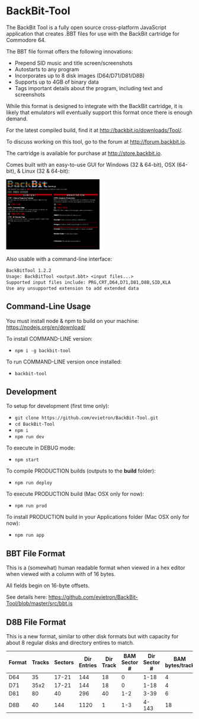 # BackBit-Tool

The BackBit Tool is a fully open source cross-platform JavaScript application that creates .BBT files for use with the BackBit cartridge for Commodore 64.

The BBT file format offers the following innovations:
* Prepend SID music and title screen/screenshots
* Autostarts to any program
* Incorporates up to 8 disk images (D64/D71/D81/D8B)
* Supports up to 4GB of binary data
* Tags important details about the program, including text and screenshots

While this format is designed to integrate with the BackBit cartridge, it is likely that emulators will eventually support this format once there is enough demand.

For the latest compiled build, find it at http://backbit.io/downloads/Tool/.

To discuss working on this tool, go to the forum at http://forum.backbit.io.

The cartridge is available for purchase at http://store.backbit.io.

Comes built with an easy-to-use GUI for Windows (32 & 64-bit), OSX (64-bit), & Linux (32 & 64-bit):

<img src="screenshot.png" width="50%">

Also usable with a command-line interface:

```
BackBitTool 1.2.2
Usage: BackBitTool <output.bbt> <input files...>
Supported input files include: PRG,CRT,D64,D71,D81,D8B,SID,KLA
Use any unsupported extension to add extended data
```

## Command-Line Usage

You must install node & npm to build on your machine:
https://nodejs.org/en/download/

To install COMMAND-LINE version:
* `npm i -g backbit-tool`

To run COMMAND-LINE version once installed:
* `backbit-tool`

## Development

To setup for development (first time only):
* `git clone https://github.com/evietron/BackBit-Tool.git`
* `cd BackBit-Tool`
* `npm i`
* `npm run dev`

To execute in DEBUG mode:
* `npm start`

To compile PRODUCTION builds (outputs to the **build** folder):
* `npm run deploy`

To execute PRODUCTION build (Mac OSX only for now):
* `npm run prod`

To install PRODUCTION build in your Applications folder (Mac OSX only for now):
* `npm run app`

## BBT File Format

This is a (somewhat) human readable format when viewed in a hex editor when viewed with a column with of 16 bytes.

All fields begin on 16-byte offsets.

See details here:
https://github.com/evietron/BackBit-Tool/blob/master/src/bbt.js

## D8B File Format

This is a new format, similar to other disk formats but with capacity for about 8 regular disks and directory entires to match.

| Format | Tracks | Sectors | Dir Entries | Dir Track | BAM Sector # | Dir Sector # | BAM bytes/track | Blocks Avail | Capacity vs D64 |
| --- | --- | --- | --- | --- | --- | --- | --- | --- | --- |
| D64 | 35 | 17-21 | 144 | 18 | 0 | 1-18 | 4 | 664 | 1x |
| D71 | 35x2 | 17-21 | 144 | 18 | 0 | 1-18 | 4 | 1328 | 2x |
| D81 | 80 | 40 | 296 | 40 | 1-2 | 3-39 | 6 | 3160 | 4.8x |
| D8B | 40 | 144 | 1120 | 1 | 1-3 | 4-143 | 18 | 5616 | 8.5x |
